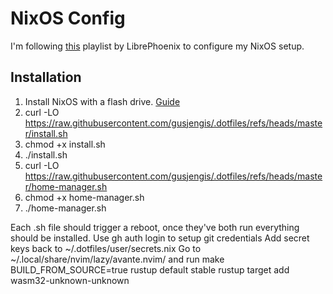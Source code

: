 # NixOS Config

I'm following [this](https://www.youtube.com/watch?v=6WLaNIlDW0M&list=PL_WcXIXdDWWpuypAEKzZF2b5PijTluxRG) playlist by LibrePhoenix to configure my NixOS setup.

## Installation
1. Install NixOS with a flash drive. [Guide](https://nixos.wiki/wiki/NixOS_Installation_Guide)
2. curl -LO https://raw.githubusercontent.com/gusjengis/.dotfiles/refs/heads/master/install.sh
3. chmod +x install.sh
4. ./install.sh
5. curl -LO https://raw.githubusercontent.com/gusjengis/.dotfiles/refs/heads/master/home-manager.sh
6. chmod +x home-manager.sh
7. ./home-manager.sh

Each .sh file should trigger a reboot, once they've both run everything should be installed.
Use gh auth login to setup git credentials
Add secret keys back to ~/.dotfiles/user/secrets.nix
Go to ~/.local/share/nvim/lazy/avante.nvim/ and run make BUILD_FROM_SOURCE=true
rustup default stable
rustup target add wasm32-unknown-unknown
